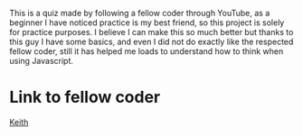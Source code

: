 This is a quiz made by following a fellow coder through YouTube, as a beginner I have noticed practice is my best friend, so this project is solely for practice purposes. I believe I can make this so much better but thanks to this guy I have some basics, and even I did not do exactly like the respected fellow coder, still it has helped me loads to understand how to think when using Javascript.


# Link to fellow coder

[Keith](https://www.youtube.com/watch?v=79WRPIknVHs)
